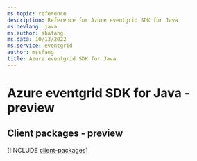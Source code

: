 ```yaml
---
ms.topic: reference
description: Reference for Azure eventgrid SDK for Java
ms.devlang: java
ms.author: shafang
ms.data: 10/13/2022
ms.service: eventgrid
author: mssfang
title: Azure eventgrid SDK for Java
---
```

# Azure eventgrid SDK for Java - preview

## Client packages - preview
[!INCLUDE [client-packages](eventgrid-client-index.md)]